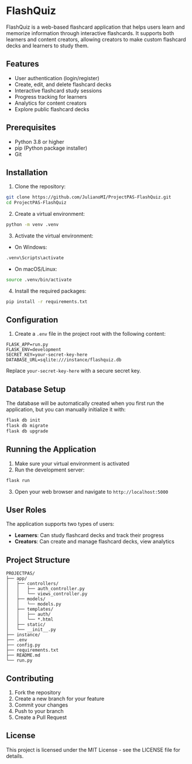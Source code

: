 # FlashQuiz

FlashQuiz is a web-based flashcard application that helps users learn and memorize information through interactive flashcards. It supports both learners and content creators, allowing creators to make custom flashcard decks and learners to study them.

## Features

- User authentication (login/register)
- Create, edit, and delete flashcard decks
- Interactive flashcard study sessions
- Progress tracking for learners
- Analytics for content creators
- Explore public flashcard decks

## Prerequisites

- Python 3.8 or higher
- pip (Python package installer)
- Git

## Installation

1. Clone the repository:
```bash
git clone https://github.com/JulianoMI/ProjectPAS-FlashQuiz.git
cd ProjectPAS-FlashQuiz
```

2. Create a virtual environment:
```bash
python -m venv .venv
```

3. Activate the virtual environment:
- On Windows:
```bash
.venv\Scripts\activate
```
- On macOS/Linux:
```bash
source .venv/bin/activate
```

4. Install the required packages:
```bash
pip install -r requirements.txt
```

## Configuration

1. Create a `.env` file in the project root with the following content:
```
FLASK_APP=run.py
FLASK_ENV=development
SECRET_KEY=your-secret-key-here
DATABASE_URL=sqlite:///instance/flashquiz.db
```

Replace `your-secret-key-here` with a secure secret key.

## Database Setup

The database will be automatically created when you first run the application, but you can manually initialize it with:

```bash
flask db init
flask db migrate
flask db upgrade
```

## Running the Application

1. Make sure your virtual environment is activated
2. Run the development server:
```bash
flask run
```
3. Open your web browser and navigate to `http://localhost:5000`

## User Roles

The application supports two types of users:
- **Learners**: Can study flashcard decks and track their progress
- **Creators**: Can create and manage flashcard decks, view analytics

## Project Structure

```
PROJECTPAS/
├── app/
│   ├── controllers/
│   │   ├── auth_controller.py
│   │   └── views_controller.py
│   ├── models/
│   │   └── models.py
│   ├── templates/
│   │   ├── auth/
│   │   └── *.html
│   ├── static/
│   └── __init__.py
├── instance/
├── .env
├── config.py
├── requirements.txt
├── README.md
└── run.py
```

## Contributing

1. Fork the repository
2. Create a new branch for your feature
3. Commit your changes
4. Push to your branch
5. Create a Pull Request

## License

This project is licensed under the MIT License - see the LICENSE file for details. 